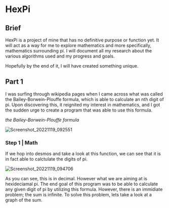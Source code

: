 # HexPi
## Brief
HexPi is a project of mine that has no definitive purpose or function yet. It will act as a way for me to explore mathematics and more specifically, mathematics surrounding pi.
I will document all my research about the various algorithms used and my progress and goals.

Hopefully by the end of it, I will have created something unique.

## Part 1

I was surfing through wikipedia pages when I came across what was called the Bailey-Borwein-Plouffe formula, which is able to calculate an nth digit of pi. 
Upon discovering this, it reignited my interest in mathematics, and I got the sudden urge to create a program that was able to use this formula.

*the Bailey-Borwein-Plouffe formula*

![Screenshot_20221119_092551](https://user-images.githubusercontent.com/108390075/202863626-2d4c7709-943e-4fb3-9da0-587255ff947c.png)

### Step 1 | Math
If we hop into desmos and take a look at this function, we can see that it is in fact able to calctulate the digits of pi.

![Screenshot_20221119_094706](https://user-images.githubusercontent.com/108390075/202864406-b13d7a96-c4be-46b2-a977-b767427fab3c.png)

As you can see, this is in decimal. However what we are aiming at is hexideciamal pi.
The end goal of this program was to be able to calculate any given digit of pi by utilizing this formula. However, there is an immidiate problem; the sum is infinite. To solve this problem, lets take a look at a graph of the sum.


